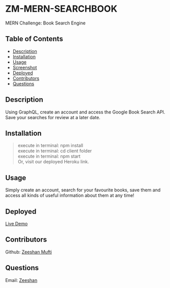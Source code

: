 # ZM-MERN-SEARCHBOOK
MERN Challenge: Book Search Engine 

## Table of Contents
- [Description](#description)
- [Installation](#installation)
- [Usage](#usage)
- [Screenshot](#screenshot)
- [Deployed](#deployed)
- [Contributors](#contributors)
- [Questions](#questions)

## Description
Using GraphQL, create an account and access the Google Book Search API. Save your searches for review at a later date.

## Installation
> execute in terminal: npm install<br />
> execute in terminal: cd client folder<br />
> execute in terminal: npm start<br />
> Or, visit our deployed Heroku link.<br />

## Usage
Simply create an account, search for your favourite books, save them and access all kinds of useful information about them at any time!


## Deployed
[Live Demo](https://googlesearchmern.herokuapp.com/)

## Contributors
Github: [Zeeshan Mufti](https://github.com/zeeshanmufti1995)


## Questions
Email: [Zeeshan](ze30719@gmail.com)
